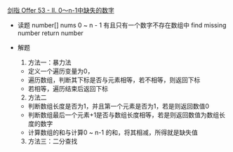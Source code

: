[剑指 Offer 53 - II. 0～n-1中缺失的数字](https://leetcode-cn.com/problems/que-shi-de-shu-zi-lcof/)

- 读题
    number[] nums  0 ~ n - 1
    有且只有一个数字不存在数组中
    find missing number
    return number

- 解题
    1. 方法一：暴力法
    - 定义一个遍历变量为0，
    - 遍历数组，判断其下标是否与元素相等，若不相等，则返回下标
    - 若相等，遍历结束后返回下标

    2. 方法二
    - 判断数组长度是否为1，并且第一个元素是否为1，若是则返回数值0
    - 判断数组最后一个元素+1是否与数组长度相等，若是则返回数值为数组长度的数字
    - 计算数组的和与计算0 ~ n-1 的和，将其相减，所得就是缺失值

    3. 方法三：二分查找